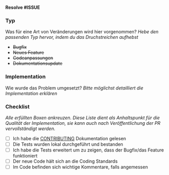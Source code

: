 **Resolve #ISSUE**

### Typ
Was für eine Art von Veränderungen wird hier vorgenommen?
_Hebe den passenden Typ hervor, indem du das Druchstreichen aufhebst_

- ~~Bugfix~~
- ~~Neues Feature~~
- ~~Codeanpassungen~~
- ~~Dokumentationsupdate~~

### Implementation
Wie wurde das Problem umgesetzt? _Bitte möglichst detailliert die Implementation erklären_

### Checklist

_Alle erfüllten Boxen ankreuzen. Diese Liste dient als Anhaltspunkt für die Qualität der Implementation, sie kann auch nach Veröffentlichung der PR vervollständigt werden._

- [ ] Ich habe die [CONTRIBUTING](https://github.com/kagonlineteam/ldap-bundle/blob/master/CONTRIBUTING.md) Dokumentation gelesen
- [ ] Die Tests wurden lokal durchgeführt und bestanden
- [ ] Ich habe die Tests erweitert um zu zeigen, dass der Bugfix/das Feature funktioniert
- [ ] Der neue Code hält sich an die Coding Standards
- [ ] Im Code befinden sich wichtige Kommentare, falls angemessen
